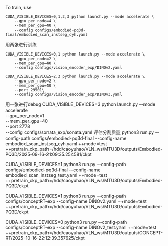 To train, use
```
CUDA_VISIBLE_DEVICES=0,1,2,3 python launch.py --mode accelerate \
    --gpu_per_node=4 \
    --mem_per_gpu=40 \
    --config configs/embodied-pq3d-final/embodied_scan_instseg_cyh.yaml
```

用两张进行训练
```
CUDA_VISIBLE_DEVICES=0,1 python launch.py --mode accelerate \
    --gpu_per_node=2 \
    --mem_per_gpu=40 \
    --config configs/vision_encoder_exp/DINOv2.yaml
```
```
CUDA_VISIBLE_DEVICES=2,3 python launch.py --mode accelerate \
    --gpu_per_node=2 \
    --mem_per_gpu=40 \
    --port 29501\
    --config configs/vision_encoder_exp/DINOv3.yaml
```
用一张进行debug
CUDA_VISIBLE_DEVICES=3 python launch.py --mode accelerate \
    --gpu_per_node=1 \
    --mem_per_gpu=40 \
    --port 2778\
    --config configs/sonata_exp/sonata.yaml
评估分割质量
python3 run.py --config-path configs/embodied-pq3d-final --config-name embodied_scan_instseg_cyh.yaml ++mode=test ++pretrain_ckp_path=/hdd/caoyuhao/VLN_ws/MTU3D/outputs/Embodied-PQ3D/2025-09-16-21:09:35.254581/ckpt

CUDA_VISIBLE_DEVICES=1 python3 run.py --config-path configs/embodied-pq3d-final --config-name embodied_scan_instseg_test.yaml ++mode=test ++pretrain_ckp_path=/hdd/caoyuhao/VLN_ws/MTU3D/outputs/Embodied-PQ3D/ckpt

CUDA_VISIBLE_DEVICES=1 python3 run.py --config-path configs/conceptRT-exp  --config-name DINOv2.yaml ++mode=test ++pretrain_ckp_path=/hdd/caoyuhao/VLN_ws/MTU3D/outputs/Embodied-PQ3D/ckpt

CUDA_VISIBLE_DEVICES=0 python3 run.py --config-path configs/conceptRT-exp  --config-name DINOv2_test.yaml ++mode=test ++pretrain_ckp_path=/hdd/caoyuhao/VLN_ws/MTU3D/outputs/CONCEPT-RT/2025-10-16-22:12:39.357625/ckpt